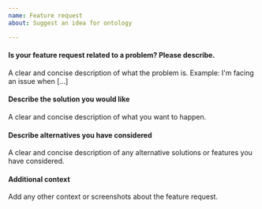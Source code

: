 ```yaml
---
name: Feature request
about: Suggest an idea for ontology

---
```


#### Is your feature request related to a problem? Please describe.
A clear and concise description of what the problem is. Example: I'm facing an issue when [...]

#### Describe the solution you would like
A clear and concise description of what you want to happen.

#### Describe alternatives you have considered
A clear and concise description of any alternative solutions or features you have considered.

#### Additional context
Add any other context or screenshots about the feature request.

